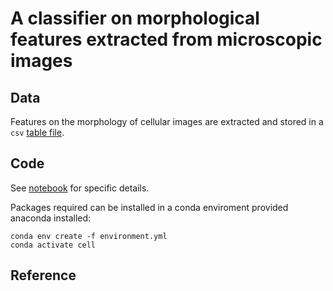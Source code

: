 # A classifier on morphological features extracted from microscopic images

## Data

Features on the morphology of cellular images are extracted and stored in a `csv` [table file](data/testdata.csv).

## Code

See [notebook](classifier.ipynb) for specific details.

Packages required can be installed in a conda enviroment provided anaconda installed:

```shell
conda env create -f environment.yml
conda activate cell
```

## Reference